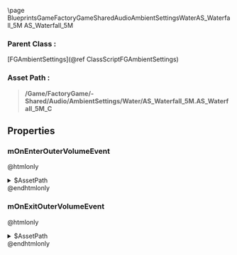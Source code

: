 \page BlueprintsGameFactoryGameSharedAudioAmbientSettingsWaterAS_Waterfall_5M AS_Waterfall_5M
### Parent Class :
[FGAmbientSettings](@ref ClassScriptFGAmbientSettings)
### Asset Path :
<b><blockquote>/Game/FactoryGame/-Shared/Audio/AmbientSettings/Water/AS_Waterfall_5M.AS_Waterfall_5M_C</blockquote></b>
## Properties

### mOnEnterOuterVolumeEvent
@htmlonly
<details>
 <summary>$AssetPath</summary>
<b><a href="_blueprints_game_factory_game_world_environment_audio_ambient_zones__shared_waterfalls_play__w__water__waterfall__bubbling__close.html"><blockquote>Play_W_Water_Waterfall_Bubbling_Close</blockquote></a></b>
</details>
@endhtmlonly

### mOnExitOuterVolumeEvent
@htmlonly
<details>
 <summary>$AssetPath</summary>
<b><a href="_blueprints_game_factory_game_world_environment_audio_ambient_zones__shared_waterfalls_stop__w__water__waterfall__bubbling__close.html"><blockquote>Stop_W_Water_Waterfall_Bubbling_Close</blockquote></a></b>
</details>
@endhtmlonly


